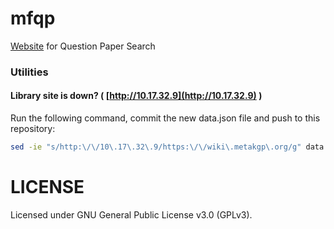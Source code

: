 # mfqp
[Website](http://metakgp.github.io/mfqp/) for Question Paper Search

### Utilities

#### Library site is down? ( [http://10.17.32.9](http://10.17.32.9) )

Run the following command, commit the new data.json file and
push to this repository:

```sh
sed -ie "s/http:\/\/10\.17\.32\.9/https:\/\/wiki\.metakgp\.org/g" data.json
```

# LICENSE
Licensed under GNU General Public License v3.0 (GPLv3).
